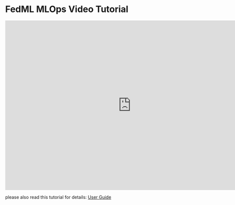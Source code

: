 # FedML MLOps Video Tutorial

<iframe id="player" type="text/html" width="800" height="540"
  frameborder="0"
  allowfullscreen
  allow="accelerometer; encrypted-media; gyroscope; picture-in-picture"
  src="https://www.youtube.com/embed/Xgm0XEaMlVQ"></iframe>

please also read this tutorial for details: [User Guide](/en/mlops/user_guide.html)
